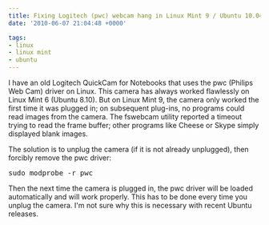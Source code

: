 ```yaml
---
title: Fixing Logitech (pwc) webcam hang in Linux Mint 9 / Ubuntu 10.04
date: '2010-06-07 21:04:48 +0000'

tags:
- linux
- linux mint
- ubuntu
---
```

I have an old Logitech QuickCam for Notebooks that uses the pwc (Philips Web Cam) driver on Linux.  This camera has always worked flawlessly on Linux Mint 6 (Ubuntu 8.10).  But on Linux Mint 9, the camera only worked the first time it was plugged in; on subsequent plug-ins, no programs could read images from the camera.  The fswebcam utility reported a timeout trying to read the frame buffer; other programs like Cheese or Skype simply displayed blank images.

The solution is to unplug the camera (if it is not already unplugged), then forcibly remove the pwc driver:

<pre class="brush: plain">
sudo modprobe -r pwc
</pre>

Then the next time the camera is plugged in, the pwc driver will be loaded automatically and will work properly.  This has to be done every time you unplug the camera.  I'm not sure why this is necessary with recent Ubuntu releases.
